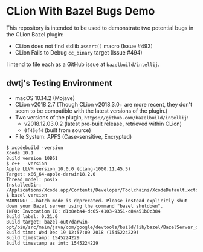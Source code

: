 # CLion With Bazel Bugs Demo

This repository is intended to be used to demonstrate two potential bugs in the
CLion Bazel plugin:

- CLion does not find stdlib `assert()` macro (Issue #493)
- CLion Fails to Debug `cc_binary` target (Issue #494)

I intend to file each as a GitHub issue at `bazelbuild/intellij`.


## dwtj's Testing Environment

- macOS 10.14.2 (Mojave)
- CLion v2018.2.7 (Though CLion v2018.3.0+ are more recent, they don't seem to
be compatible with the latest versions of the plugin.)
- Two versions of the plugin, `https://github.com/bazelbuild/intellij`:
    - v2018.12.03.0.2 (latest pre-built release, retrieved within CLion)
    - `0f45ef4` (built from source)
- File System: APFS (Case-sensitive, Encrypted)

```
$ xcodebuild -version
Xcode 10.1
Build version 10B61
$ c++ --version
Apple LLVM version 10.0.0 (clang-1000.11.45.5)
Target: x86_64-apple-darwin18.2.0
Thread model: posix
InstalledDir: /Applications/Xcode.app/Contents/Developer/Toolchains/XcodeDefault.xctoolchain/usr/bin
$ bazel version
WARNING: --batch mode is deprecated. Please instead explicitly shut down your Bazel server using the command "bazel shutdown".
INFO: Invocation ID: d1b8eba4-dc65-4103-9351-c84a51b0c384
Build label: 0.21.0
Build target: bazel-out/darwin-opt/bin/src/main/java/com/google/devtools/build/lib/bazel/BazelServer_deploy.jar
Build time: Wed Dec 19 12:57:09 2018 (1545224229)
Build timestamp: 1545224229
Build timestamp as int: 1545224229
```
